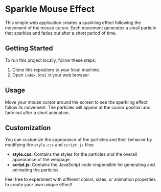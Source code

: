 # Sparkle Mouse Effect

This simple web application creates a sparkling effect following the movement of the mouse cursor. Each movement generates a small particle that sparkles and fades out after a short period of time.

## Getting Started

To run this project locally, follow these steps:

1. Clone this repository to your local machine.
2. Open `index.html` in your web browser.

## Usage

Move your mouse cursor around the screen to see the sparkling effect follow its movement. The particles will appear at the cursor position and fade out after a short animation.

## Customization

You can customize the appearance of the particles and their behavior by modifying the `style.css` and `script.js` files:

- **style.css**: Contains the styles for the particles and the overall appearance of the webpage.
- **script.js**: Contains the JavaScript code responsible for generating and animating the particles.

Feel free to experiment with different colors, sizes, or animation properties to create your own unique effect!

